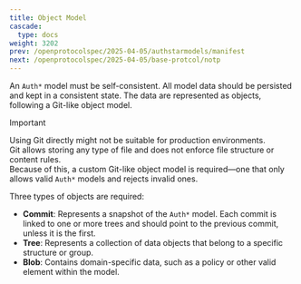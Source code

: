 ```yaml
---
title: Object Model
cascade:
  type: docs
weight: 3202
prev: /openprotocolspec/2025-04-05/authstarmodels/manifest
next: /openprotocolspec/2025-04-05/base-protcol/notp
---
```


An `Auth*` model must be self-consistent. All model data should be persisted and kept in a consistent state. The data are represented as objects, following a Git-like object model.

> [!IMPORTANT]
> Using Git directly might not be suitable for production environments.  
Git allows storing any type of file and does not enforce file structure or content rules.  
Because of this, a custom Git-like object model is required—one that only allows valid `Auth*` models and rejects invalid ones.

Three types of objects are required:

- **Commit**: Represents a snapshot of the `Auth*` model. Each commit is linked to one or more trees and should point to the previous commit, unless it is the first.
- **Tree**: Represents a collection of data objects that belong to a specific structure or group.
- **Blob**: Contains domain-specific data, such as a policy or other valid element within the model.
